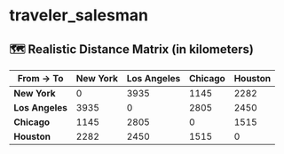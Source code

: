 # traveler_salesman

## 🗺️ Realistic Distance Matrix (in kilometers)

| From → To      | New York | Los Angeles | Chicago | Houston |
|----------------|----------|-------------|---------|---------|
| **New York**   | 0        | 3935        | 1145    | 2282    |
| **Los Angeles**| 3935     | 0           | 2805    | 2450    |
| **Chicago**    | 1145     | 2805        | 0       | 1515    |
| **Houston**    | 2282     | 2450        | 1515    | 0       |
